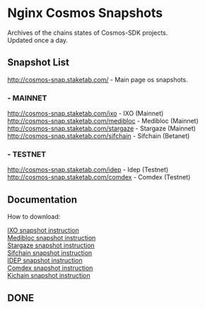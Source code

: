 # Nginx Cosmos Snapshots

Archives of the chains states of Cosmos-SDK projects.  
Updated once a day.  

## Snapshot List

http://cosmos-snap.staketab.com/ - Main page os snapshots.  

### - MAINNET
http://cosmos-snap.staketab.com/ixo - IXO (Mainnet)  
http://cosmos-snap.staketab.com/medibloc - Medibloc (Mainnet)  
http://cosmos-snap.staketab.com/stargaze - Stargaze (Mainnet)  
http://cosmos-snap.staketab.com/sifchain - Sifchain (Betanet) 

### - TESTNET
http://cosmos-snap.staketab.com/idep - Idep (Testnet)  
http://cosmos-snap.staketab.com/comdex - Comdex (Testnet)  

## Documentation

How to download:  

[IXO snapshot instruction](https://github.com/staketab/nginx-cosmos-snap/blob/main/ixo.md)  
[Medibloc snapshot instruction](https://github.com/staketab/nginx-cosmos-snap/blob/main/medibloc.md)  
[Stargaze snapshot instruction](https://github.com/staketab/nginx-cosmos-snap/blob/main/stargaze.md)  
[Sifchain snapshot instruction](https://github.com/staketab/nginx-cosmos-snap/blob/main/sifchain.md)  
[IDEP snapshot instruction](https://github.com/staketab/nginx-cosmos-snap/blob/main/idep.md)  
[Comdex snapshot instruction](https://github.com/staketab/nginx-cosmos-snap/blob/main/comdex.md)  
[Kichain snapshot instruction](kichain.md)  

## DONE
